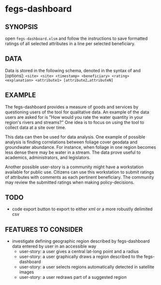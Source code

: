 # fegs-dashboard
## SYNOPSIS
open `fegs-dashboard.xlsm` and follow the instructions to save formatted ratings of all selected attributes in a line per selected beneficiary.
## DATA
Data is stored in the following schema, denoted in the syntax of <requirements> and [options]:
```<site> <site> <timestamp> <beneficiary> <rating> <explanation> <attribute1> [attribute2…attributeN]```

## EXAMPLE
The fegs-dashboard provides a measure of goods and services by questioning users of the tool for qualitative data. An example of the data users are asked for is "How would you rate the water quantity in your region's rivers and streams?" One idea is to focus on using the tool to collect data at a site over time.

This data can then be used for data analysis. One example of possible analysis is finding correlations between foliage cover geodata and groundwater abundance. For instance, when foliage in one region becomes less dense there may be water in a stream. The data prove useful to academics, administrators, and legislators.

Another possible user-story is a community might have a workstation available for public use. Citizens can use this workstation to submit ratings of attributes with comments as each pertinent beneficiary. The community may review the submitted ratings when making policy-decisions. 

## TODO
- code export button to export to either xml or a more robustly delimited csv

## FEATURES TO CONSIDER
- investigate defining geographic region described by fegs-dashboard data entered by user in an accessible way
  - user-story: a user gives a central lat-long point and a radius
  - user-story: a user graphically draws a region described to the fegs-dashboard
  - user-story: a user selects regions automatically detected in satellite images
  - user-story: a user redraws part of a suggested region

